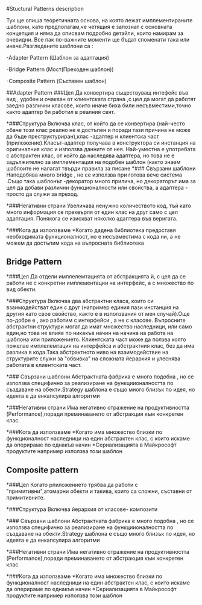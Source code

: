 #Stuctural Patterns description 

Тук ще опиша теоретичната основа, на която лежат имплементираните шаблони, като предполагам,че четящия е запознат с основната концепция и няма да описвам подробно детайли, които намирам за очевидни. Все пак по-важните моменти ще бъдат споменати така или иначе.Разгледаните шаблони са :

-Adapter Pattern (Шаблон за адаптация)

-Bridge Pattern (Мост(Преходен шаблон))

-Composite Pattern (Съставен шаблон) 

##Adapter Pattern
###Цел
Да конвертира съществуващ интефейс във вид , удобен и очакван от клиентската страна ,с цел да могат да работят заедно различни класове, които иначе биха били несъвместими,точно както адаптер би работил в реалния свят.

*###Структура
Включва клас, от който да се конвертира (най-често обаче този клас реално не е достъпен и поради тази причина не може да бъде преструктуриран),клас -адаптер и клиентска част (приложение).Класът-адаптер получава в конструктора си инстанция на оригиналния клас и използва данните от нея. Най-уместна е употребата с абстрактен клас, от който да наследява адаптера, но това не е задължително за имплементация на подобен шаблон (както знаем шаблоите не налагат твърди правила за писане
*### Свързани шаблони 
Наподобява много bridge , но се използва при готова вече система .Също така шаблонът -декоратор много прилича, но декораторът има за цел да добави различни функционалности или свойства, а адаптера - просто да служи за преход.

*###Негативни страни 
Увеличава ненужно количеството код, тъй като много информация се прехвърля от един клас на друг само с цел адаптация.
Понякога се изискват няколко адаптера във веригата.

*###Кога да използваме 
*Когато дадена библиотека предоставя необходимата функционалност, но е несъвместима с кода ни, а не можем да достъпим кода на въпросната библиотека

## Bridge Pattern

*###Цел
Да отдели имплелемтацията от абстракцията ѝ, с цел да се работи не с конкретни имплементации на интерфейс, а с множество по вид обекти. 

*###Структура
Включва два абстрактни класа, които си взаимодействат един с друг (например единия пази инстанция на другия като свое свойство, както е в използвания от мен случай).Още по-добре е , ако работим с интерфейси , а не с класове. Въпросните абстрактни структури могат да имат множество наследници, или само един,но това не влияе по никакъв начин на начина на работа на шаблона или приложението. Клиентската част може да ползва която пожелае имплелемтация на интерфейса и абстрактния клас, без да има разлика в кода.Така абстрактното ниво на взаимодействие на структурите служи за "обвивка" на сложната йерархия и улеснява работата в клиентската част.

*### Свързани шаблони
Абстрактната фабрика е много подобна , но се използва специфично за реализиране на функциионалността по създаване на обекти.Strategy шаблона е също много близък по идея, но идеята е да енкапсулира алгоритми 

*###Негативни страни 
Има негативно отражение на продуктивността (Performance),поради преминаването от абстракция към конкретен клас.

*###Кога да използваме 
*Когато има множество близки по функционалност наследници на един абстрактен клас, с които искаме да оперираме по еднакъв начин 
*Сериализацията в Майкрософт продуктите например използва този шаблон

## Composite pattern

*###Цел
Когато рпиложението трябва да работи с "примитивни",атомарни обекти и такива, които са сложни, съставни от примитивните.

*###Структура
Включва йерархия от класове- композити 

*### Свързани шаблони
Абстрактната фабрика е много подобна , но се използва специфично за реализиране на функциионалността по създаване на обекти.Strategy шаблона е също много близък по идея, но идеята е да енкапсулира алгоритми 

*###Негативни страни 
Има негативно отражение на продуктивността (Performance),поради преминаването от абстракция към конкретен клас.

*###Кога да използваме 
*Когато има множество близки по функционалност наследници на един абстрактен клас, с които искаме да оперираме по еднакъв начин 
*Сериализацията в Майкрософт продуктите например използва този шаблон
